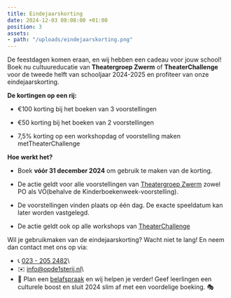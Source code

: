 ```yaml
---
title: Eindejaarskorting
date: 2024-12-03 08:08:00 +01:00
position: 3
assets:
- path: "/uploads/eindejaarskorting.png"
---
```


De feestdagen komen eraan, en wij hebben een cadeau voor jouw school! Boek nu cultuureducatie van **Theatergroep Zwerm** of **TheaterChallenge** voor de tweede helft van schooljaar 2024-2025 en profiteer van onze eindejaarskorting.

**De kortingen op een rij:**

* €100 korting bij het boeken van 3 voorstellingen

* €50 korting bij het boeken van 2 voorstellingen

* 7,5% korting op een workshopdag of voorstelling maken metTheaterChallenge

**Hoe werkt het?**

* Boek **vóór 31 december 2024** om gebruik te maken van de korting.

* De actie geldt voor alle voorstellingen van [Theatergroep Zwerm](https://www.opde1sterij.nl/theatergroep-zwerm/) zowel PO als VO(behalve de Kinderboekenweek-voorstelling).

* De voorstellingen vinden plaats op één dag. De exacte speeldatum kan later worden vastgelegd.

* De actie geldt ook op alle workshops van [TheaterChallenge](https://www.opde1sterij.nl/theaterchallenge/)

Wil je gebruikmaken van de eindejaarskorting? Wacht niet te lang! En neem dan contact met ons op via:

* 📞 <a href="tel:\+31232052482" title="Bel Op de eerste rij">023 - 205 2482</a>\
* ✉️ [info@opde1sterij.nl](mailto:info@opde1sterij.nl)\
* 📅 Plan een [belafspraak](https://calendly.com/opde1sterij/bellen-over-eindejaarskorting) en wij helpen je verder!
Geef leerlingen een culturele boost en sluit 2024 slim af met een voordelige boeking. 🎭